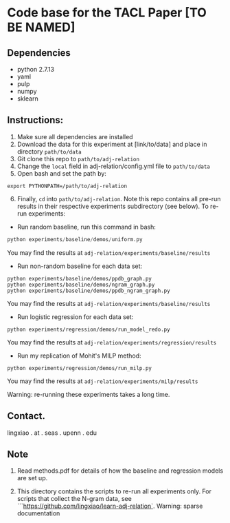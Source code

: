 # Code base for the TACL Paper [TO BE NAMED]

## Dependencies
* python 2.7.13
* yaml
* pulp
* numpy
* sklearn

## Instructions:

1. Make sure all dependencies are installed
3. Download the data for this experiment at [link/to/data] and place in directory `path/to/data`
3. Git clone this repo to `path/to/adj-relation`
4. Change the `local` field in adj-relation/config.yml file to `path/to/data`
5. Open bash and set the path by:

```
export PYTHONPATH=/path/to/adj-relation
```
6. Finally, `cd` into `path/to/adj-relation`. Note this repo contains all pre-run results in their respective experiments subdirectory (see below). To re-run experiments:

* Run random baseline, run this command in bash:

```python
python experiments/baseline/demos/uniform.py
```

You may find the results at `adj-relation/experiments/baseline/results`

* Run non-random baseline for each data set:

```shell
python experiments/baseline/demos/ppdb_graph.py
python experiments/baseline/demos/ngram_graph.py
python experiments/baseline/demos/ppdb_ngram_graph.py
```

You may find the results at `adj-relation/experiments/baseline/results`


* Run logistic regression for each data set:

```shell
python experiments/regression/demos/run_model_redo.py
```

You may find the results at `adj-relation/experiments/regression/results`


* Run my replication of Mohit's MILP method:

```shell
python experiments/regression/demos/run_milp.py
```

You may find the results at `adj-relation/experiments/milp/results`


Warning: re-running these experiments takes a long time.

## Contact.

lingxiao . at . seas . upenn . edu

## Note

1. Read methods.pdf for details of how the baseline and regression models are set up.

2. This directory contains the scripts to re-run all experiments only. For scripts that collect the N-gram data, see 
```https://github.com/lingxiao/learn-adj-relation`. Warning: sparse documentation
```







